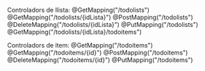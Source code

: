 Controladors de llista:
  @GetMapping("/todolists")
  @GetMapping("/todolists/{idLista}")
  @PostMapping("/todolists")
  @DeleteMapping("/todolists/{idLista}")
  @PutMapping("/todolists")
  @GetMapping("/todolists/{idLista}/todoitems")
 
Controladors de item:
  @GetMapping("/todoitems")
  @GetMapping("/todoitems/{id}")
  @PostMapping("/todoitems")
  @DeleteMapping("/todoitems/{id}")
  @PutMapping("/todoitems")
  
